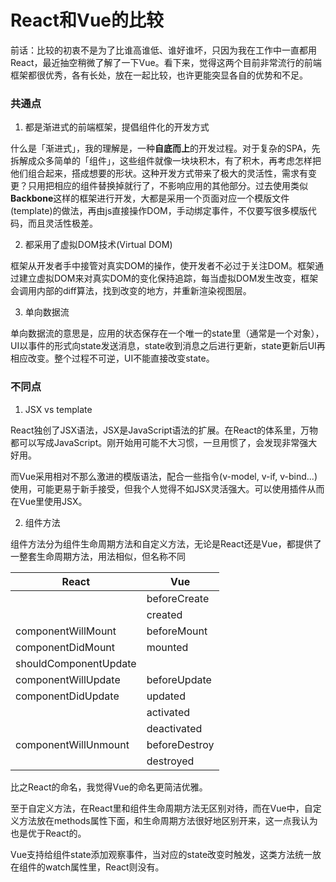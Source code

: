 # React和Vue的比较

前话：比较的初衷不是为了比谁高谁低、谁好谁坏，只因为我在工作中一直都用React，最近抽空稍微了解了一下Vue。看下来，觉得这两个目前非常流行的前端框架都很优秀，各有长处，放在一起比较，也许更能突显各自的优势和不足。

### 共通点

1. 都是渐进式的前端框架，提倡组件化的开发方式

什么是「渐进式」，我的理解是，一种**自底而上**的开发过程。对于复杂的SPA，先拆解成众多简单的「组件」，这些组件就像一块块积木，有了积木，再考虑怎样把他们组合起来，搭成想要的形状。这种开发方式带来了极大的灵活性，需求有变更？只用把相应的组件替换掉就行了，不影响应用的其他部分。过去使用类似**Backbone**这样的框架进行开发，大都是采用一个页面对应一个模版文件(template)的做法，再由js直接操作DOM，手动绑定事件，不仅要写很多模版代码，而且灵活性极差。

2. 都采用了虚拟DOM技术(Virtual DOM)

框架从开发者手中接管对真实DOM的操作，使开发者不必过于关注DOM。框架通过建立虚拟DOM来对真实DOM的变化保持追踪，每当虚拟DOM发生改变，框架会调用内部的diff算法，找到改变的地方，并重新渲染视图层。

3. 单向数据流

单向数据流的意思是，应用的状态保存在一个唯一的state里（通常是一个对象），UI以事件的形式向state发送消息，state收到消息之后进行更新，state更新后UI再相应改变。整个过程不可逆，UI不能直接改变state。

### 不同点

1. JSX vs template

React独创了JSX语法，JSX是JavaScript语法的扩展。在React的体系里，万物都可以写成JavaScript。刚开始用可能不大习惯，一旦用惯了，会发现非常强大好用。

而Vue采用相对不那么激进的模版语法，配合一些指令(v-model, v-if, v-bind...)使用，可能更易于新手接受，但我个人觉得不如JSX灵活强大。可以使用插件从而在Vue里使用JSX。

2. 组件方法

组件方法分为组件生命周期方法和自定义方法，无论是React还是Vue，都提供了一整套生命周期方法，用法相似，但名称不同

| React | Vue |
| ----- | --- |
| | beforeCreate |
| | created |
| componentWillMount | beforeMount |
| componentDidMount | mounted |
| shouldComponentUpdate |  |
| componentWillUpdate | beforeUpdate |
| componentDidUpdate | updated |
| | activated |
| | deactivated |
| componentWillUnmount | beforeDestroy |
| | destroyed |

比之React的命名，我觉得Vue的命名更简洁优雅。

至于自定义方法，在React里和组件生命周期方法无区别对待，而在Vue中，自定义方法放在methods属性下面，和生命周期方法很好地区别开来，这一点我认为也是优于React的。

Vue支持给组件state添加观察事件，当对应的state改变时触发，这类方法统一放在组件的watch属性里，React则没有。

